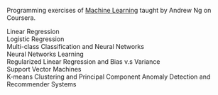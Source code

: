 Programming exercises of [Machine Learning](https://www.coursera.org/course/ml) taught by Andrew Ng on Coursera.


Linear Regression  
Logistic Regression  
Multi-class Classification and Neural Networks  
Neural Networks Learning  
Regularized Linear Regression and Bias v.s Variance  
Support Vector Machines  
K-means Clustering and Principal Component 
Anomaly Detection and Recommender Systems  

